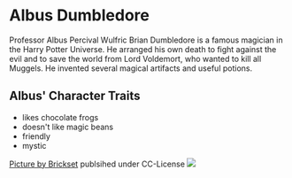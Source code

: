 # Albus Dumbledore
Professor Albus Percival Wulfric Brian Dumbledore is a famous magician in the Harry Potter Universe. He arranged his own death to fight against the evil and to save the world from Lord Voldemort, who wanted to kill all Muggels. He invented several magical artifacts and useful potions.
## Albus' Character Traits
* likes chocolate frogs
* doesn't like magic beans
* friendly
* mystic

[Picture by Brickset](https://www.flickr.com/photos/brickset/43118471551/in/photolist-28Gerni-ceeKW9-27AJBnC-bWSnsc-27AJAYG-28GeqE6-28Geqxn-27AJBuS-RGsZvx-28Gerwr-28GerCt-Q7NYqh-216vXUP-QGDj12-eH1PcZ-bsJcps-8G6228-bFCsb6-CxBHgB-3wSpkU-b6KcyX-bXnZgX-tmBV6C-uiD8AX-bN5bYz-bXnYVB-d5UNWo-uiDqEM-ugiZFE-2mR9c7-ugjQrq-uiDykX-uiE6ua-u24vaq-ugjVLd-9p7yaS-uiQ47R-8UuK8r-bXnZqR-bXnZZ2-ceKpr3-ugjymu-u2cbrD-9n44pZ-mf5i41-u24tB5-uiDQ7g-uiQmqP-uiQdfv-ugj2L1) publsihed under CC-License
<img src="https://live.staticflickr.com/914/43118471551_f85cf2ff4d_b.jpg"/>
